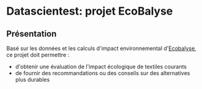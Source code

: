 # Datascientest: projet EcoBalyse
## Présentation
Basé sur les données et les calculs d'impact environnemental d'[Ecobalyse](https://ecobalyse.beta.gouv.fr/), ce projet doit permettre : 
- d'obtenir une évaluation de l'impact écologique de textiles courants
- de fournir des recommandations ou des conseils sur des alternatives plus durables
